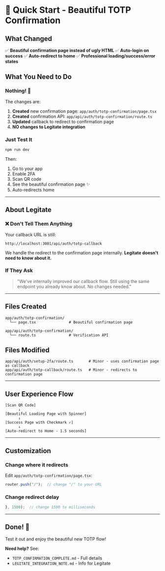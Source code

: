 # 🚀 Quick Start - Beautiful TOTP Confirmation

## What Changed
✅ **Beautiful confirmation page instead of ugly HTML**
✅ **Auto-login on success**
✅ **Auto-redirect to home**
✅ **Professional loading/success/error states**

## What You Need to Do

### Nothing! 🎉

The changes are:
1. **Created** new confirmation page: `app/auth/totp-confirmation/page.tsx`
2. **Created** confirmation API: `app/api/auth/totp-confirmation/route.ts`
3. **Updated** callback to redirect to confirmation page
4. **NO changes to Legitate integration**

### Just Test It

```bash
npm run dev
```

Then:
1. Go to your app
2. Enable 2FA
3. Scan QR code
4. See the beautiful confirmation page ✨
5. Auto-redirects home

---

## About Legitate

### ❌ Don't Tell Them Anything

Your callback URL is still:
```
http://localhost:3001/api/auth/totp-callback
```

We handle the redirect to the confirmation page internally. **Legitate doesn't need to know about it.**

### If They Ask
> "We've internally improved our callback flow. Still using the same endpoint you already know about. No changes needed."

---

## Files Created

```
app/auth/totp-confirmation/
  └── page.tsx               # Beautiful confirmation page

app/api/auth/totp-confirmation/
  └── route.ts               # Verification API
```

## Files Modified

```
app/api/auth/setup-2fa/route.ts       # Minor - uses confirmation page as callback
app/api/auth/totp-callback/route.ts   # Minor - redirects to confirmation page
```

---

## User Experience Flow

```
[Scan QR Code]
      ↓
[Beautiful Loading Page with Spinner]
      ↓
[Success Page with Checkmark ✓]
      ↓
[Auto-redirect to Home - 1.5 seconds]
```

---

## Customization

### Change where it redirects
Edit `app/auth/totp-confirmation/page.tsx`:
```typescript
router.push("/");  // change "/" to your URL
```

### Change redirect delay
```typescript
}, 1500);  // change 1500 to milliseconds
```

---

## Done! 🎊

Test it out and enjoy the beautiful new TOTP flow!

**Need help?** See:
- `TOTP_CONFIRMATION_COMPLETE.md` - Full details
- `LEGITATE_INTEGRATION_NOTE.md` - Info for Legitate
